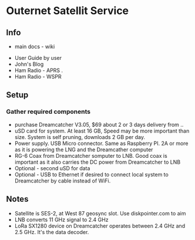 # Outernet Satellit Service

## Info
+ main docs - wiki
* User Guide by user
* John's Blog
* Ham Radio - APRS .  
* Ham Radio - WSPR

## Setup
### Gather required components
* purchase Dreamcatcher V3.05, $69 about 2 or 3 days delivery from ..
* uSD card for system.  At least 16 GB,  Speed may be more important than size.  System is self pruning, downloads 2 GB per day.
* Power supply.  USB Micro connector.  Same as Raspberry PI.  2A or more as it is powering the LNG and the Dreamcather computer
* RG-6 Coax from Dreamcatcher somputer to LNB.  Good coax is important as it also carries the DC power from Dreamcatcher to LNB
* Optional - second uSD for data
* Optional - USB to Ethernet if desired to connect local system to Dreamcatcher by cable instead of WiFi.

## Notes
* Satellite is SES-2, at West 87 geosync slot.  Use diskpointer.com to aim
* LNB converts 11 GHz signal to 2.4 GHz
* LoRa SX1280 device on Dreamcatcher operates between 2.4 GHz and 2.5 GHz.  It's the data decoder.
